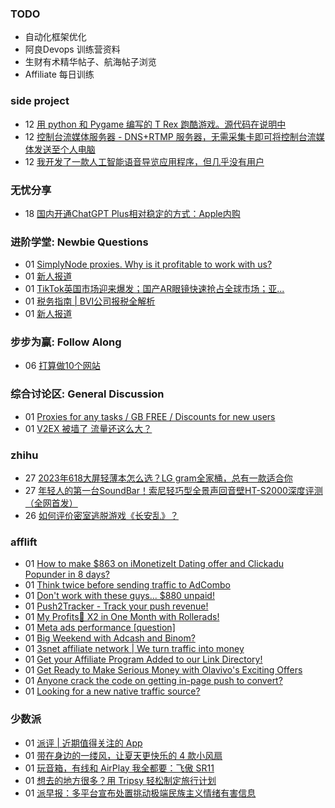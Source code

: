 ### TODO
-  自动化框架优化
-  阿良Devops 训练营资料
-  生财有术精华帖子、航海帖子浏览
-  Affiliate 每日训练

### side project
<!-- sideproject:START -->
-  12 [用 python 和 Pygame 编写的 T Rex 跑酷游戏。源代码在说明中](https://www.youtube.com/watch?v=pZySIXSelCA)
-  12 [控制台流媒体服务器 - DNS+RTMP 服务器，无需采集卡即可将控制台流媒体发送至个人电脑](https://github.com/Aioros/console-streaming-server)
-  12 [我开发了一款人工智能语音导览应用程序，但几乎没有用户](https://www.reddit.com/r/SideProject/comments/18gpp0e/ive_built_an_ai_audio_tour_app_but_have_almost_no/)<!-- sideproject:END -->


### 无忧分享
<!-- ruyo:START -->
-  18 [国内开通ChatGPT Plus相对稳定的方式：Apple内购](https://51.ruyo.net/18681.html)<!-- ruyo:END -->

### 进阶学堂: Newbie Questions
<!-- advertcn1:START -->
-  01 [SimplyNode proxies. Why is it profitable to work with us?](https://www.advertcn.com/thread-115537-1-1.html)
-  01 [新人报道](https://www.advertcn.com/thread-115534-1-1.html)
-  01 [TikTok英国市场迎来爆发；国产AR眼镜快速抢占全球市场；亚...](https://www.advertcn.com/thread-115530-1-1.html)
-  01 [税务指南 | BVI公司报税全解析](https://www.advertcn.com/thread-115529-1-1.html)
-  01 [新人报道](https://www.advertcn.com/thread-115528-1-1.html)<!-- advertcn1:END -->

### 步步为赢: Follow Along
<!-- advertcn2:START -->
-  06 [打算做10个网站](https://www.advertcn.com/thread-115247-1-1.html)<!-- advertcn2:END -->

### 综合讨论区: General Discussion
<!-- advertcn3:START -->
-  01 [Proxies for any tasks / GB FREE / Discounts for new users](https://www.advertcn.com/thread-115538-1-1.html)
-  01 [V2EX 被墙了 流量还这么大？](https://www.advertcn.com/thread-115535-1-1.html)<!-- advertcn3:END -->


### zhihu
<!-- zhihu:START -->
-  27 [2023年618大屏轻薄本怎么选？LG gram全家桶，总有一款适合你](http://zhuanlan.zhihu.com/p/632641888?utm_campaign=rss&utm_medium=rss&utm_source=rss&utm_content=title)
-  27 [年轻人的第一台SoundBar！索尼轻巧型全景声回音壁HT-S2000深度评测（全网首发）](http://zhuanlan.zhihu.com/p/630990296?utm_campaign=rss&utm_medium=rss&utm_source=rss&utm_content=title)
-  26 [如何评价密室逃脱游戏《长安乱》？](http://www.zhihu.com/question/563950552/answer/3045961312?utm_campaign=rss&utm_medium=rss&utm_source=rss&utm_content=title)<!-- zhihu:END -->

### afflift
<!-- afflift:START -->
-  01 [How to make $863 on iMonetizeIt Dating offer and Clickadu Popunder in 8 days?](https://afflift.com/f/threads/how-to-make-863-on-imonetizeit-dating-offer-and-clickadu-popunder-in-8-days.13380/)
-  01 [Think twice before sending traffic to AdCombo](https://afflift.com/f/threads/think-twice-before-sending-traffic-to-adcombo.13379/)
-  01 [Don&#39;t work with these guys... $880 unpaid!](https://afflift.com/f/threads/dont-work-with-these-guys-880-unpaid.13381/)
-  01 [Push2Tracker - Track your push revenue!](https://afflift.com/f/threads/push2tracker-track-your-push-revenue.13278/)
-  01 [My Profits🤑 X2 in One Month with Rollerads!](https://afflift.com/f/threads/my-profits%F0%9F%A4%91-x2-in-one-month-with-rollerads.12791/)
-  01 [Meta ads performance [question]](https://afflift.com/f/threads/meta-ads-performance-question.13371/)
-  01 [Big Weekend with Adcash and Binom?](https://afflift.com/f/threads/big-weekend-with-adcash-and-binom.13318/)
-  01 [3snet affiliate network | We turn traffic into money](https://afflift.com/f/threads/3snet-affiliate-network-we-turn-traffic-into-money.1333/)
-  01 [Get your Affiliate Program Added to our Link Directory!](https://afflift.com/f/threads/get-your-affiliate-program-added-to-our-link-directory.4649/)
-  01 [Get Ready to Make Serious Money with Olavivo&#39;s Exciting Offers](https://afflift.com/f/threads/get-ready-to-make-serious-money-with-olavivos-exciting-offers.10730/)
-  01 [Anyone crack the code on getting in-page push to convert?](https://afflift.com/f/threads/anyone-crack-the-code-on-getting-in-page-push-to-convert.13374/)
-  01 [Looking for a new native traffic source?](https://afflift.com/f/threads/looking-for-a-new-native-traffic-source.12647/)<!-- afflift:END -->

### 少数派
<!-- sspai:START -->
-  01 [派评 | 近期值得关注的 App](https://sspai.com/post/90113)
-  01 [带在身边的一缕风，让夏天更快乐的 4 款小风扇](https://sspai.com/post/90075)
-  01 [玩音箱，有线和 AirPlay 我全都要：飞傲 SR11](https://sspai.com/post/89834)
-  01 [想去的地方很多？用 Tripsy 轻松制定旅行计划](https://sspai.com/post/89705)
-  01 [派早报：多平台宣布处置挑动极端民族主义情绪有害信息](https://sspai.com/post/90090)<!-- sspai:END -->
